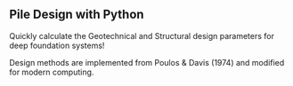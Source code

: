 ## Pile Design with Python

Quickly calculate the Geotechnical and Structural design parameters for deep foundation systems! 

Design methods are implemented from Poulos & Davis (1974) and modified for modern computing.
